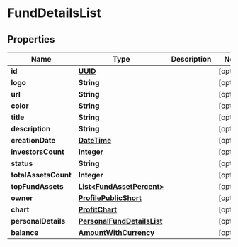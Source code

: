 # FundDetailsList

## Properties
Name | Type | Description | Notes
------------ | ------------- | ------------- | -------------
**id** | [**UUID**](UUID.md) |  |  [optional]
**logo** | **String** |  |  [optional]
**url** | **String** |  |  [optional]
**color** | **String** |  |  [optional]
**title** | **String** |  |  [optional]
**description** | **String** |  |  [optional]
**creationDate** | [**DateTime**](DateTime.md) |  |  [optional]
**investorsCount** | **Integer** |  |  [optional]
**status** | **String** |  |  [optional]
**totalAssetsCount** | **Integer** |  |  [optional]
**topFundAssets** | [**List&lt;FundAssetPercent&gt;**](FundAssetPercent.md) |  |  [optional]
**owner** | [**ProfilePublicShort**](ProfilePublicShort.md) |  |  [optional]
**chart** | [**ProfitChart**](ProfitChart.md) |  |  [optional]
**personalDetails** | [**PersonalFundDetailsList**](PersonalFundDetailsList.md) |  |  [optional]
**balance** | [**AmountWithCurrency**](AmountWithCurrency.md) |  |  [optional]
